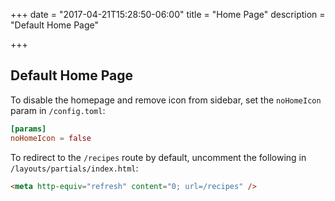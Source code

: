 +++
date = "2017-04-21T15:28:50-06:00"
title = "Home Page"
description = "Default Home Page"

+++

## Default Home Page

To disable the homepage and remove icon from sidebar, set the `noHomeIcon` param in `/config.toml`:

``` toml
[params]
noHomeIcon = false
```


To redirect to the `/recipes` route by default, uncomment the following in `/layouts/partials/index.html`:
``` html
<meta http-equiv="refresh" content="0; url=/recipes" />
```